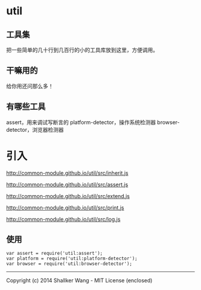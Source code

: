 util
==========

## 工具集
把一些简单的几十行到几百行的小的工具库放到这里，方便调用。


## 干嘛用的
给你用还问那么多！


## 有哪些工具
assert，用来调试写断言的
platform-detector，操作系统检测器
browser-detector，浏览器检测器


# 引入
http://common-module.github.io/util/src/inherit.js

http://common-module.github.io/util/src/assert.js

http://common-module.github.io/util/src/extend.js

http://common-module.github.io/util/src/print.js

http://common-module.github.io/util/src/log.js


## 使用
```
var assert = require('util:assert');
var platform = require('util:platform-detector');
var browser = require('util:browser-detector');
```

---

Copyright (c) 2014 Shallker Wang - MIT License (enclosed)
